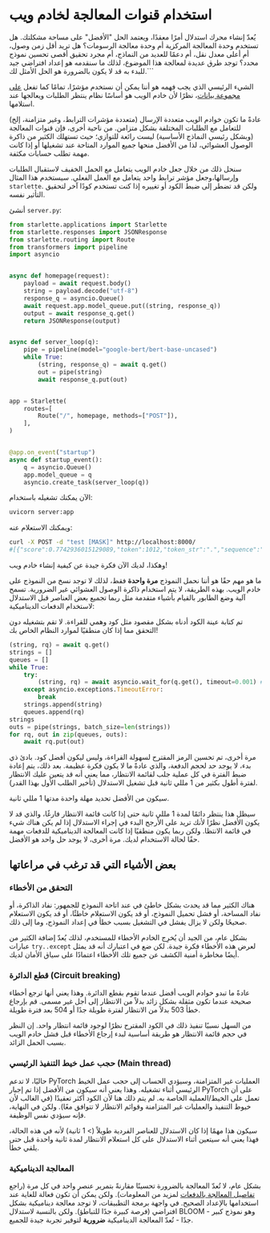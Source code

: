 # استخدام قنوات المعالجة لخادم ويب 

<Tip>

يُعدّ إنشاء محرك استدلال أمرًا معقدًا، ويعتمد الحل "الأفضل" على مساحة مشكلتك. هل تستخدم وحدة المعالجة المركزية أم وحدة معالجة الرسومات؟ هل تريد أقل زمن وصول، أم أعلى معدل نقل، أم دعمًا للعديد من النماذج، أم مجرد تحقيق أقصى تحسين نموذج محدد؟
توجد طرق عديدة لمعالجة هذا الموضوع، لذلك ما سنقدمه هو إعداد افتراضي جيد للبدء به قد لا يكون بالضرورة هو الحل الأمثل لك.```

</Tip> 

الشيء الرئيسي الذي يجب فهمه هو أننا يمكن أن نستخدم مؤشرًا، تمامًا كما تفعل [على مجموعة بيانات](pipeline_tutorial#using-pipelines-on-a-dataset)، نظرًا لأن خادم الويب هو أساسًا نظام ينتظر الطلبات ويعالجها عند استلامها. 

عادةً ما تكون خوادم الويب متعددة الإرسال (متعددة مؤشرات الترابط، وغير متزامنة، إلخ) للتعامل مع الطلبات المختلفة بشكل متزامن. من ناحية أخرى، فإن قنوات المعالجة (وبشكل رئيسي النماذج الأساسية) ليست رائعة للتوازي؛ حيث تستهلك الكثير من ذاكرة الوصول العشوائي، لذا من الأفضل منحها جميع الموارد المتاحة عند تشغيلها أو إذا كانت مهمة تطلب حسابات مكثفة. 

سنحل ذلك من خلال جعل خادم الويب يتعامل مع الحمل الخفيف لاستقبال الطلبات وإرسالها،وجعل مؤشر ترابط واحد يتعامل مع العمل الفعلي. سيستخدم هذا المثال `starlette`. ولكن قد تضطر إلى ضبط الكود أو تغييره إذا كنت تستخدم كودًا آخر لتحقيق التأثير نفسه. 

أنشئ `server.py`: 

```py
from starlette.applications import Starlette
from starlette.responses import JSONResponse
from starlette.routing import Route
from transformers import pipeline
import asyncio


async def homepage(request):
    payload = await request.body()
    string = payload.decode("utf-8")
    response_q = asyncio.Queue()
    await request.app.model_queue.put((string, response_q))
    output = await response_q.get()
    return JSONResponse(output)


async def server_loop(q):
    pipe = pipeline(model="google-bert/bert-base-uncased")
    while True:
        (string, response_q) = await q.get()
        out = pipe(string)
        await response_q.put(out)


app = Starlette(
    routes=[
        Route("/", homepage, methods=["POST"]),
    ],
)


@app.on_event("startup")
async def startup_event():
    q = asyncio.Queue()
    app.model_queue = q
    asyncio.create_task(server_loop(q))
```

الآن يمكنك تشغيله باستخدام: 

```bash
uvicorn server:app
```

ويمكنك الاستعلام عنه: 

```bash
curl -X POST -d "test [MASK]" http://localhost:8000/
#[{"score":0.7742936015129089,"token":1012,"token_str":".","sequence":"test."},...]
```

وهكذا، لديك الآن فكرة جيدة عن كيفية إنشاء خادم ويب! 

ما هو مهم حقًا هو أننا نحمل النموذج **مرة واحدة** فقط، لذلك لا توجد نسخ من النموذج على خادم الويب. بهذه الطريقة، لا يتم استخدام ذاكرة الوصول العشوائي غير الضرورية. تسمح آلية وضع الطابور بالقيام بأشياء متقدمة مثل ربما تجميع بعض العناصر قبل الاستدلال لاستخدام الدفعات الديناميكية: 

<Tip warning={true}>

تم كتابة عينة الكود أدناه بشكل مقصود مثل كود وهمي للقراءة. لا تقم بتشغيله دون التحقق مما إذا كان منطقيًا لموارد النظام الخاص بك! 

</Tip> 

```py
(string, rq) = await q.get()
strings = []
queues = []
while True:
    try:
        (string, rq) = await asyncio.wait_for(q.get(), timeout=0.001) # 1ms
    except asyncio.exceptions.TimeoutError:
        break
    strings.append(string)
    queues.append(rq)
strings
outs = pipe(strings, batch_size=len(strings))
for rq, out in zip(queues, outs):
    await rq.put(out)
```

مرة أخرى، تم تحسين الرمز المقترح لسهولة القراءة، وليس ليكون أفضل كود. بادئ ذي بدء، لا يوجد حد لحجم الدفعة، والذي عادةً ما لا يكون فكرة عظيمة. بعد ذلك، يتم إعادة ضبط الفترة في كل عملية جلب لقائمة الانتظار، مما يعني أنه قد يتعين عليك الانتظار لفترة أطول بكثير من 1 مللي ثانية قبل تشغيل الاستدلال (تأخير الطلب الأول بهذا القدر). 

سيكون من الأفضل تحديد مهلة واحدة مدتها 1 مللي ثانية.

سيظل هذا ينتظر دائمًا لمدة 1 مللي ثانية حتى إذا كانت قائمة الانتظار فارغًا، والذي قد لا يكون الأفضل نظرًا لأنك تريد على الأرجح البدء في إجراء الاستدلال إذا لم يكن هناك شيء في قائمة الانتظا. ولكن ربما يكون منطقيًا إذا كانت المعالجة الديناميكية للدفعات مهمة حقًا لحالة الاستخدام لديك. مرة أخرى، لا يوجد حل واحد هو الأفضل. 

## بعض الأشياء التي قد ترغب في مراعاتها 

### التحقق من الأخطاء 

هناك الكثير مما قد يحدث بشكل خاطئ في عند اتاحة النموذج للجمهور: نفاد الذاكرة، أو نفاد المساحة، أو فشل تحميل النموذج، أو قد يكون الاستعلام خاطئًا، أو قد يكون الاستعلام صحيحًا ولكن لا يزال يفشل في التشغيل بسبب خطأ في إعداد النموذج، وما إلى ذلك.

بشكل عام، من الجيد أن يُخرِج الخادم الأخطاء للمستخدم، لذلك يُعدّ إضافة الكثير من عبارات `try..except` لعرض هذه الأخطاء فكرة
جيدة. لكن ضع في اعتبارك أنه قد يمثل أيضًا مخاطرة أمنية الكشف عن جميع تلك الأخطاء اعتمادًا على سياق الأمان لديك.

### قطع الدائرة (Circuit breaking)

عادةً ما تبدو خوادم الويب أفضل عندما تقوم بقطع الدائرة. وهذا يعني أنها ترجع أخطاء صحيحة عندما تكون مثقلة بشكل زائد بدلاً من الانتظار إلى أجل غير مسمى. قم بإرجاع خطأ 503 بدلاً من الانتظار لفترة طويلة جدًا أو 504 بعد فترة طويلة. 

من السهل نسبيًا تنفيذ ذلك في الكود المقترح نظرًا لوجود قائمة انتظار واحد. إن النظر في حجم قائمة الانتظار هو طريقة أساسية لبدء إرجاع الأخطاء قبل فشل خادم الويب بسبب الحمل الزائد. 

### حجب عمل خيط التنفيذ الرئيسي (Main thread)

حاليًا، لا تدعم PyTorch  العمليات غير المتزامنة، وسيؤدي الحساب إلى حجب عمل الخيط الرئيسي أثناء تشغيله. وهذا يعني أنه سيكون من الأفضل إذا تم إجبار PyTorch على أن تعمل على الخيط/العملية الخاصة به. لم يتم ذلك هنا لأن الكود أكثر تعقيدًا (في الغالب لأن خيوط التنفيذ والعمليات غير المتزامنة  وقوائم الانتظار  لا تتوافق معًا). ولكن في النهاية، فإنه سيؤدي نفس الوظيفة. 

سيكون هذا مهمًا إذا كان الاستدلال للعناصر الفردية طويلاً (> 1 ثانية) لأنه في هذه الحالة، فهذا يعني أنه سيتعين أثناء الاستدلال على كل استعلام الانتظار لمدة ثانية واحدة قبل حتى يلقي خطأ.

### المعالجة الديناميكية 

بشكل عام، لا تُعدّ المعالجة بالضرورة تحسينًا مقارنةً بتمرير عنصر واحد في كل مرة (راجع [تفاصيل المعالجة بالدفعات](./main_classes/pipelines#pipeline-batching) لمزيد من المعلومات).  ولكن يمكن أن تكون فعالة للغاية عند استخدامها  بالإعداد الصحيح. في واجهة برمجة التطبيقات، لا توجد معالجة ديناميكية بشكل افتراضي (فرصة كبيرة جدًا للتباطؤ).  ولكن بالنسبة لاستدلال BLOOM - وهو نموذج كبير جدًا - تُعدّ المعالجة الديناميكية **ضرورية** لتوفير تجربة جيدة للجميع.
